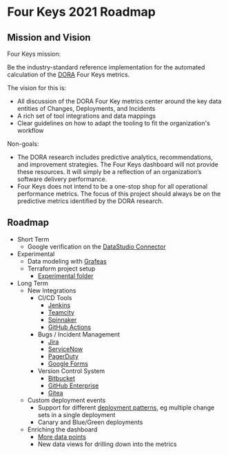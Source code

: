 # Four Keys 2021 Roadmap

## Mission and Vision

Four Keys mission:

  Be the industry-standard reference implementation for the automated calculation of the [DORA](https://cloud.google.com/blog/products/devops-sre/the-2019-accelerate-state-of-devops-elite-performance-productivity-and-scaling) Four Keys metrics.  

The vision for this is:

* All discussion of the DORA Four Key metrics center around the key data entities of Changes, Deployments, and Incidents
* A rich set of tool integrations and data mappings
* Clear guidelines on how to adapt the tooling to fit the organization's workflow

Non-goals:

* The DORA research includes predictive analytics, recommendations, and improvement strategies.  The Four Keys dashboard will not provide these resources. It will simply be a reflection of an organization’s software delivery performance.
*  Four Keys does not intend to be a one-stop shop for all operational performance metrics. The focus of this project should always be on the predictive metrics identified by the DORA research. 

## Roadmap

* Short Term
  * Google verification on the [DataStudio Connector](https://github.com/GoogleCloudPlatform/fourkeys/tree/main/connector)
* Experimental
  * Data modeling with [Grafeas](https://github.com/grafeas/grafeas)
  * Terraform project setup
    * [Experimental folder](https://github.com/GoogleCloudPlatform/fourkeys/tree/main/experimental/terraform)
* Long Term
  * New Integrations
    * CI/CD Tools
      * [Jenkins](https://www.jenkins.io/)
      * [Teamcity](https://www.jetbrains.com/teamcity/)
      * [Spinnaker](https://spinnaker.io/)
      * [GitHub Actions](https://github.com/features/actions)
    * Bugs / Incident Management
      * [Jira](https://www.atlassian.com/software/jira)
      * [ServiceNow](https://docs.servicenow.com/bundle/london-it-service-management/page/product/incident-management/concept/incident-management-process.html)
      * [PagerDuty](https://www.pagerduty.com/)
      * [Google Forms](https://www.google.com/forms/about/)
    * Version Control System
      * [Bitbucket](https://bitbucket.org/product)
      * [GitHub Enterprise](https://github.com/enterprise)
      * [Gitea](https://gitea.io/en-us/)
  * Custom deployment events
    * Support for different [deployment patterns](https://github.com/GoogleCloudPlatform/fourkeys/issues/46), eg multiple change sets in a single deployment
    * Canary and Blue/Green deployments
  * Enriching the dashboard
    * [More data points](https://github.com/GoogleCloudPlatform/fourkeys/issues/77)
    * New data views for drilling down into the metrics
